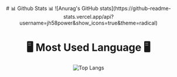 <div align="center">
# 📊 Github Stats 📊
![Anurag's GitHub stats](https://github-readme-stats.vercel.app/api?username=jh58power&show_icons=true&theme=radical)

# 🖥️ Most Used Language 🖥️
![Top Langs](https://github-readme-stats.vercel.app/api/top-langs/?username=jh58power&layout=compact&theme=radical)